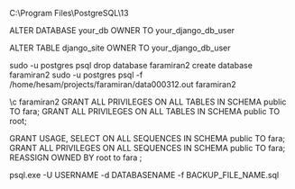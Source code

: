C:\Program Files\PostgreSQL\13

ALTER DATABASE your_db OWNER TO your_django_db_user

ALTER TABLE django_site OWNER TO your_django_db_user

sudo -u postgres psql 
drop database faramiran2
create database faramiran2
sudo -u postgres psql -f /home/hesam/projects/faramiran/data000312.out faramiran2

\c faramiran2
GRANT ALL PRIVILEGES ON ALL TABLES IN SCHEMA public TO fara;
GRANT ALL PRIVILEGES ON ALL TABLES IN SCHEMA public TO root;

GRANT USAGE, SELECT ON ALL SEQUENCES IN SCHEMA public TO fara;
GRANT ALL PRIVILEGES ON ALL SEQUENCES IN SCHEMA public TO fara;
REASSIGN OWNED BY root to fara ;



psql.exe -U USERNAME -d DATABASENAME -f  BACKUP_FILE_NAME.sql
